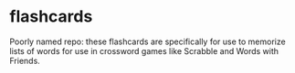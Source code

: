 # flashcards

Poorly named repo: these flashcards are specifically for use to memorize lists of words for use in crossword games like Scrabble and Words with Friends. 
